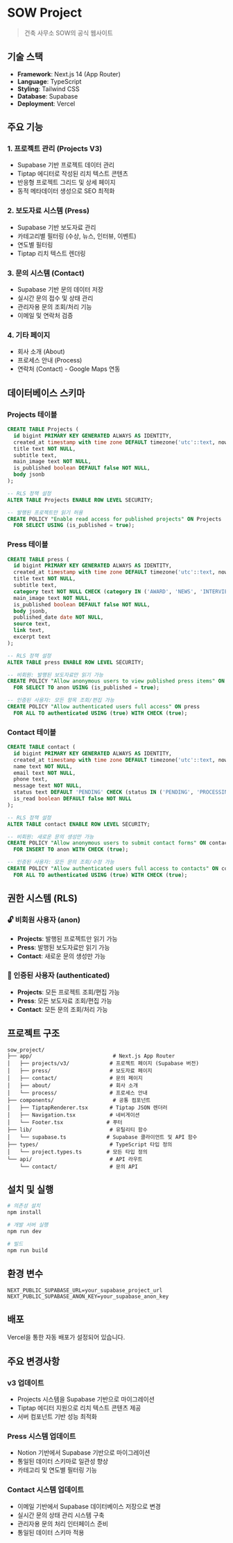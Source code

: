 # SOW Project

> 건축 사무소 SOW의 공식 웹사이트

## 기술 스택

- **Framework**: Next.js 14 (App Router)
- **Language**: TypeScript
- **Styling**: Tailwind CSS
- **Database**: Supabase
- **Deployment**: Vercel

## 주요 기능

### 1. 프로젝트 관리 (Projects V3)

- Supabase 기반 프로젝트 데이터 관리
- Tiptap 에디터로 작성된 리치 텍스트 콘텐츠
- 반응형 프로젝트 그리드 및 상세 페이지
- 동적 메타데이터 생성으로 SEO 최적화

### 2. 보도자료 시스템 (Press)

- Supabase 기반 보도자료 관리
- 카테고리별 필터링 (수상, 뉴스, 인터뷰, 이벤트)
- 연도별 필터링
- Tiptap 리치 텍스트 렌더링

### 3. 문의 시스템 (Contact)

- Supabase 기반 문의 데이터 저장
- 실시간 문의 접수 및 상태 관리
- 관리자용 문의 조회/처리 기능
- 이메일 및 연락처 검증

### 4. 기타 페이지

- 회사 소개 (About)
- 프로세스 안내 (Process)
- 연락처 (Contact) - Google Maps 연동

## 데이터베이스 스키마

### Projects 테이블

```sql
CREATE TABLE Projects (
  id bigint PRIMARY KEY GENERATED ALWAYS AS IDENTITY,
  created_at timestamp with time zone DEFAULT timezone('utc'::text, now()) NOT NULL,
  title text NOT NULL,
  subtitle text,
  main_image text NOT NULL,
  is_published boolean DEFAULT false NOT NULL,
  body jsonb
);

-- RLS 정책 설정
ALTER TABLE Projects ENABLE ROW LEVEL SECURITY;

-- 발행된 프로젝트만 읽기 허용
CREATE POLICY "Enable read access for published projects" ON Projects
  FOR SELECT USING (is_published = true);
```

### Press 테이블

```sql
CREATE TABLE press (
  id bigint PRIMARY KEY GENERATED ALWAYS AS IDENTITY,
  created_at timestamp with time zone DEFAULT timezone('utc'::text, now()) NOT NULL,
  title text NOT NULL,
  subtitle text,
  category text NOT NULL CHECK (category IN ('AWARD', 'NEWS', 'INTERVIEW', 'EVENT')),
  main_image text NOT NULL,
  is_published boolean DEFAULT false NOT NULL,
  body jsonb,
  published_date date NOT NULL,
  source text,
  link text,
  excerpt text
);

-- RLS 정책 설정
ALTER TABLE press ENABLE ROW LEVEL SECURITY;

-- 비회원: 발행된 보도자료만 읽기 가능
CREATE POLICY "Allow anonymous users to view published press items" ON press
  FOR SELECT TO anon USING (is_published = true);

-- 인증된 사용자: 모든 항목 조회/편집 가능
CREATE POLICY "Allow authenticated users full access" ON press
  FOR ALL TO authenticated USING (true) WITH CHECK (true);
```

### Contact 테이블

```sql
CREATE TABLE contact (
  id bigint PRIMARY KEY GENERATED ALWAYS AS IDENTITY,
  created_at timestamp with time zone DEFAULT timezone('utc'::text, now()) NOT NULL,
  name text NOT NULL,
  email text NOT NULL,
  phone text,
  message text NOT NULL,
  status text DEFAULT 'PENDING' CHECK (status IN ('PENDING', 'PROCESSING', 'COMPLETED', 'ARCHIVED')),
  is_read boolean DEFAULT false NOT NULL
);

-- RLS 정책 설정
ALTER TABLE contact ENABLE ROW LEVEL SECURITY;

-- 비회원: 새로운 문의 생성만 가능
CREATE POLICY "Allow anonymous users to submit contact forms" ON contact
  FOR INSERT TO anon WITH CHECK (true);

-- 인증된 사용자: 모든 문의 조회/수정 가능
CREATE POLICY "Allow authenticated users full access to contacts" ON contact
  FOR ALL TO authenticated USING (true) WITH CHECK (true);
```

## 권한 시스템 (RLS)

### 🔓 비회원 사용자 (anon)

- **Projects**: 발행된 프로젝트만 읽기 가능
- **Press**: 발행된 보도자료만 읽기 가능
- **Contact**: 새로운 문의 생성만 가능

### 🔐 인증된 사용자 (authenticated)

- **Projects**: 모든 프로젝트 조회/편집 가능
- **Press**: 모든 보도자료 조회/편집 가능
- **Contact**: 모든 문의 조회/처리 가능

## 프로젝트 구조

```
sow_project/
├── app/                          # Next.js App Router
│   ├── projects/v3/             # 프로젝트 페이지 (Supabase 버전)
│   ├── press/                   # 보도자료 페이지
│   ├── contact/                 # 문의 페이지
│   ├── about/                   # 회사 소개
│   └── process/                 # 프로세스 안내
├── components/                   # 공통 컴포넌트
│   ├── TiptapRenderer.tsx       # Tiptap JSON 렌더러
│   ├── Navigation.tsx           # 네비게이션
│   └── Footer.tsx              # 푸터
├── lib/                         # 유틸리티 함수
│   └── supabase.ts             # Supabase 클라이언트 및 API 함수
├── types/                       # TypeScript 타입 정의
│   └── project.types.ts        # 모든 타입 정의
└── api/                         # API 라우트
    └── contact/                 # 문의 API
```

## 설치 및 실행

```bash
# 의존성 설치
npm install

# 개발 서버 실행
npm run dev

# 빌드
npm run build
```

## 환경 변수

```env
NEXT_PUBLIC_SUPABASE_URL=your_supabase_project_url
NEXT_PUBLIC_SUPABASE_ANON_KEY=your_supabase_anon_key
```

## 배포

Vercel을 통한 자동 배포가 설정되어 있습니다.

## 주요 변경사항

### v3 업데이트

- Projects 시스템을 Supabase 기반으로 마이그레이션
- Tiptap 에디터 지원으로 리치 텍스트 콘텐츠 제공
- 서버 컴포넌트 기반 성능 최적화

### Press 시스템 업데이트

- Notion 기반에서 Supabase 기반으로 마이그레이션
- 통일된 데이터 스키마로 일관성 향상
- 카테고리 및 연도별 필터링 기능

### Contact 시스템 업데이트

- 이메일 기반에서 Supabase 데이터베이스 저장으로 변경
- 실시간 문의 상태 관리 시스템 구축
- 관리자용 문의 처리 인터페이스 준비
- 통일된 데이터 스키마 적용
